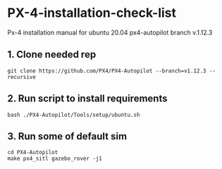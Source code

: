 # PX-4-installation-check-list
Px-4 installation manual for ubuntu 20.04 px4-autopilot branch v.1.12.3

## 1. Clone needed rep
```shell
git clone https://github.com/PX4/PX4-Autopilot --branch=v1.12.3 --recursive
```

## 2. Run script to install requirements
```
bash ./PX4-Autopilot/Tools/setup/ubuntu.sh
```

## 3. Run some of default sim
```
cd PX4-Autopilot
make px4_sitl gazebo_rover -j1
```

